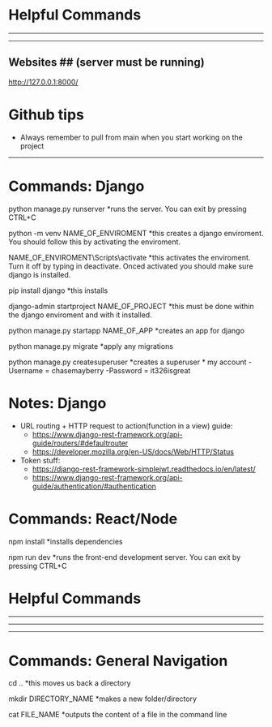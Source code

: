 # Helpful Commands
-------------------
-------------------
## Websites ## (server must be running)
http://127.0.0.1:8000/

# Github tips
- Always remember to pull from main when you start working on the project


-------------------
# Commands: Django
python manage.py runserver
    *runs the server. You can exit by pressing CTRL+C 

python -m venv NAME_OF_ENVIROMENT
    *this creates a django enviroment. You should follow this by activating the enviroment.

NAME_OF_ENVIROMENT\Scripts\activate
    *this activates the enviroment. Turn it off by typing in deactivate. Onced activated you should make sure django is installed.

pip install django
    *this installs

django-admin startproject NAME_OF_PROJECT
    *this must be done within the django enviroment and with it installed. 

python manage.py startapp NAME_OF_APP
    *creates an app for django

python manage.py migrate
    *apply any migrations 

python manage.py createsuperuser
    *creates a superuser
    * my account
    -Username = chasemayberry
    -Password = it326isgreat
# Notes: Django
- URL routing + HTTP request to action(function in a view) guide:
    - https://www.django-rest-framework.org/api-guide/routers/#defaultrouter
    - https://developer.mozilla.org/en-US/docs/Web/HTTP/Status
- Token stuff: 
    - https://django-rest-framework-simplejwt.readthedocs.io/en/latest/
    - https://www.django-rest-framework.org/api-guide/authentication/#authentication


# Commands: React/Node
npm install
    *installs dependencies

npm run dev
    *runs the front-end development server. You can exit by pressing CTRL+C



# Helpful Commands
-------------------
-------------------
-------------------
# Commands: General Navigation
cd .. 
    *this moves us back a directory

mkdir DIRECTORY_NAME
    *makes a new folder/directory

cat FILE_NAME
    *outputs the content of a file in the command line




